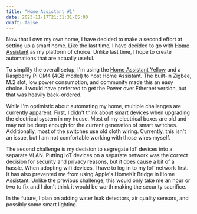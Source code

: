 ```yaml
---
title: "Home Assistant #1"
date: 2023-11-17T21:31:31-05:00
draft: false
---
```


Now that I own my own home, I have decided to make a second effort at setting up a smart home. Like the last time, I have decided to go with [Home Assistant](https://www.home-assistant.io/) as my platform of choice. Unlike last time, I hope to create automations that are actually useful. 

To simplify the overall setup, I'm using the [Home Assistant Yellow](https://www.home-assistant.io/yellow/) and a Raspberry Pi CM4 (4GB model) to host Home Assistant. The built-in Zigbee, M.2 slot, low power consumption, and community made this an easy choice. I would have preferred to get the Power over Ethernet version, but that was heavily back-ordered.

While I'm optimistic about automating my home, multiple challenges are currently apparent. First, I didn't think about smart devices when upgrading the electrical system in my house. Most of my electrical boxes are old and may not be deep enough for the current generation of smart switches. Additionally, most of the switches use old cloth wiring. Currently, this isn't an issue, but I am not comfortable working with those wires myself. 

The second challenge is my decision to segregate IoT devices into a separate VLAN. Putting IoT devices on a separate network was the correct decision for security and privacy reasons, but it does cause a bit of a hassle. When adopting wifi devices, I have to log in to my IoT network first. It has also prevented me from using Apple's HomeKit Bridge in Home Assistant. Unlike the previous challenge, this would only take me an hour or two to fix and I don't think it would be worth making the security sacrifice.

In the future, I plan on adding water leak detectors, air quality sensors, and possibly some smart lighting.
